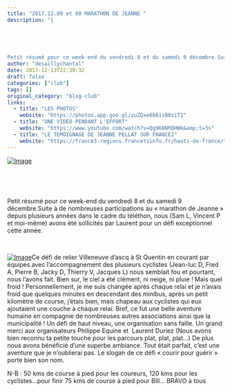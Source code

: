 ```yaml
---
title: "2017.12.09 et 08 MARATHON DE JEANNE "
description: "[

 

 

Petit résumé pour ce week-end du vendredi 8 et du samedi 9 décembre.Suite à de nombreuses participations au « marathon de Jeanne » depuis plusieurs années dans le cadre du téléthon, nous (Sam L, Vincent P et moi-même) avons été sollicités par Laurent pour un défi exceptionnel cette année."
author: "desaillychantal"
date: 2017-12-13T22:39:32
draft: false
categories: ["club"]
tags: []
original_category: "blog-club"
links:
  - title: "LES PHOTOS"
    website: "https://photos.app.goo.gl/zuZQxe6b61sB0ziT2"
  - title: "UNE VIDEO PENDANT L'EFFORT"
    website: "https://www.youtube.com/watch?v=Qg96NNhDHWk&amp;t=3s"
  - title: "LE TEMOIGNAGE DE JEANNE PELLAT SUR FRANCE2"
    website: "https://france3-regions.francetvinfo.fr/hauts-de-france/telethon-bouleversant-temoignage-nordiste-jeanne-pelat-1381949.html"
---
```


[![Image](https://lh3.googleusercontent.com/JbY_P25MzyGS2i1fpFeAQJ1nkqXFEH--H7eWbREy3psLhPyVq4KW4MVBu_8wzhlZJrceC559QjtS07u5y75U3iPoLSEmU5YwBXuCbTSIDqr47UA3lU3ef4alh0XV8mOd1hJaEiYnRU8S7WKepvVCOUsFnlxC8ZjZRgImL7XKT1VCOKFPrVGJjgjlEE5Kwpbe-94TZowrETpgzrPrOSapr3JTeyOqHbJkLIh0xJtWQkgSgmPACrFo16SONOnD4-kjEc1z_SZllwH4UhqMdQUTSidLRrt1p2ZIWd5mc9RH2i7rPcVoBfOMqMXl1kbhqT1-Dsbmm6I8PPgD0dfw5-9Byr47EudXytZxtx35Uo9E0cR6YgFc5urq-DkR7ojowYzuUjeITPjSwADCUB42liEJO52OR06DNH0LgiSwZOmy7miB2ohzk1b3JSjNhcgapb9a3t46YuszS4klXAzAyyl1O9Gd5EliofZabcvwncWE7rLyqdXFuDeqT69LByJ3Zh8anINO0V7MGnd03dtwayto-bK_jNpqgQgZ--L4C0kPzBgwDwZEDLjk9VzsjSHlQ8BJii9QW9Y-OyL2s2LfK3JAU4j3OiwbZSqnCNRpRTYmBQoM5bJ76WRLNsd49GhjDcgG_HPaN-1o8GCy0aVZwYRXA1jJaYBY59lC5pHn=w1152-h768-no)](https://lh3.googleusercontent.com/JbY_P25MzyGS2i1fpFeAQJ1nkqXFEH--H7eWbREy3psLhPyVq4KW4MVBu_8wzhlZJrceC559QjtS07u5y75U3iPoLSEmU5YwBXuCbTSIDqr47UA3lU3ef4alh0XV8mOd1hJaEiYnRU8S7WKepvVCOUsFnlxC8ZjZRgImL7XKT1VCOKFPrVGJjgjlEE5Kwpbe-94TZowrETpgzrPrOSapr3JTeyOqHbJkLIh0xJtWQkgSgmPACrFo16SONOnD4-kjEc1z_SZllwH4UhqMdQUTSidLRrt1p2ZIWd5mc9RH2i7rPcVoBfOMqMXl1kbhqT1-Dsbmm6I8PPgD0dfw5-9Byr47EudXytZxtx35Uo9E0cR6YgFc5urq-DkR7ojowYzuUjeITPjSwADCUB42liEJO52OR06DNH0LgiSwZOmy7miB2ohzk1b3JSjNhcgapb9a3t46YuszS4klXAzAyyl1O9Gd5EliofZabcvwncWE7rLyqdXFuDeqT69LByJ3Zh8anINO0V7MGnd03dtwayto-bK_jNpqgQgZ--L4C0kPzBgwDwZEDLjk9VzsjSHlQ8BJii9QW9Y-OyL2s2LfK3JAU4j3OiwbZSqnCNRpRTYmBQoM5bJ76WRLNsd49GhjDcgG_HPaN-1o8GCy0aVZwYRXA1jJaYBY59lC5pHn=w1152-h768-no)

&nbsp;

&nbsp;

Petit résumé pour ce week-end du vendredi 8 et du samedi 9 décembre.Suite à de nombreuses participations au «&nbsp;marathon de Jeanne&nbsp;» depuis plusieurs années dans le cadre du téléthon, nous (Sam L, Vincent P et moi-même) avons été sollicités par Laurent pour un défi exceptionnel cette année.

<!--more-->

&nbsp;

[![Image](https://lh3.googleusercontent.com/DjSfOK7KPu3M7FNUW5jOZfrj-kBR8p843RImo1MgH9bfmWTvJ7Y0vSeoGAw6KT6RfiY1c_Q-wkhaDV077s22os0G7hYdB_u-dEWpRgv-LKaGmzR6yOdJn4tIKYE2fnK6bbiGup71TXa2HgVpjWebqr0gr86QCyxupd2BsL9DMxhoSzYQJKun2tygDYIeJm0tsiN4waL58s95QLTbUpnsP-nEN7qtWsOas-j6C3YlC4ZWUD5Sd818Hz7w-PG-JpgNKoiTNXry5aBQZtur2mFGb6kWShpDbSjAzrVa-PkDYlfcC4CzI2mHjjzc1om1j38bVxcb6IQ4vX_YRtxLG6yoy5uihZvVFAeTKG_NwxvaU1JNWnn5csgHpZjfC6Z62Hiqeler1_E_oLyUjFe7taEuJ1TxIeWaLP0NfZ8fDRyhFgB_S0BY96gOhPmhFhCrOhbpg4PUSJ04VpPb5Vup73FNag--jcfx4ljqf5udHd47-W7g84wQhYmVjk_zrW1YCFmtLG9OW936GSt4ghPSoREDEMwyyHvoqbWY7QvHXusDMZrpQD4ou8NnYnEzz45_70AGyd9uK5Eo3mhliDtIPHaMPSiabcn-dZWMJBflwJ8Y3q7qv6LP_zenHlafWS1CUTfFLjPLR30JD0iELhAbEwmXrpJnQqfaYtr4sSJ4=w1369-h770-no)](https://lh3.googleusercontent.com/DjSfOK7KPu3M7FNUW5jOZfrj-kBR8p843RImo1MgH9bfmWTvJ7Y0vSeoGAw6KT6RfiY1c_Q-wkhaDV077s22os0G7hYdB_u-dEWpRgv-LKaGmzR6yOdJn4tIKYE2fnK6bbiGup71TXa2HgVpjWebqr0gr86QCyxupd2BsL9DMxhoSzYQJKun2tygDYIeJm0tsiN4waL58s95QLTbUpnsP-nEN7qtWsOas-j6C3YlC4ZWUD5Sd818Hz7w-PG-JpgNKoiTNXry5aBQZtur2mFGb6kWShpDbSjAzrVa-PkDYlfcC4CzI2mHjjzc1om1j38bVxcb6IQ4vX_YRtxLG6yoy5uihZvVFAeTKG_NwxvaU1JNWnn5csgHpZjfC6Z62Hiqeler1_E_oLyUjFe7taEuJ1TxIeWaLP0NfZ8fDRyhFgB_S0BY96gOhPmhFhCrOhbpg4PUSJ04VpPb5Vup73FNag--jcfx4ljqf5udHd47-W7g84wQhYmVjk_zrW1YCFmtLG9OW936GSt4ghPSoREDEMwyyHvoqbWY7QvHXusDMZrpQD4ou8NnYnEzz45_70AGyd9uK5Eo3mhliDtIPHaMPSiabcn-dZWMJBflwJ8Y3q7qv6LP_zenHlafWS1CUTfFLjPLR30JD0iELhAbEwmXrpJnQqfaYtr4sSJ4=w1369-h770-no)Ce défi de relier Villeneuve d’ascq à St Quentin en courant par équipes avec l’accompagnement des plusieurs cyclistes (Jean-luc D, Fred A, Pierre B, Jacky D, Thierry V, Jacques L) nous semblait fou et pourtant, nous l’avons fait. Bien sur, le ciel a été clément, ni neige, ni pluie&nbsp;! Mais quel froid&nbsp;! Personnellement, je me suis changée après chaque relai et je n’avais froid que quelques minutes en descendant des minibus, après un petit kilomètre de course, j’étais bien, mais chapeau aux cyclistes qui eux ajoutaient une couche à chaque relai. Bref, ce fut une belle aventure humaine en compagnie de nombreuses autres associations ainsi que la municipalité&nbsp;! Un défi de haut niveau, une organisation sans faille. Un grand merci aux organisateurs Philippe Equine et&nbsp;&nbsp;Laurent Duriez&nbsp;(Nous avons bien reconnu ta petite touche pour les parcours plat, plat, plat…) De plus nous avons bénéficié d’une superbe ambiance. Tout était parfait, c’est une aventure que je n’oublierai pas. Le slogan de ce défi «&nbsp;courir pour guérir&nbsp;» porte bien son nom.&nbsp;

N-B&nbsp;: 50 kms de course à pied pour les coureurs, 120 kms pour les cyclistes…pour finir 75 kms de course à pied pour Bill… BRAVO à tous